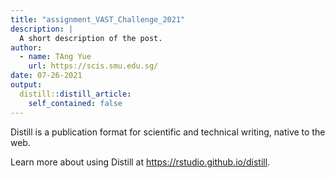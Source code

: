 ```yaml
---
title: "assignment_VAST_Challenge_2021"
description: |
  A short description of the post.
author:
  - name: TAng Yue
    url: https://scis.smu.edu.sg/
date: 07-26-2021
output:
  distill::distill_article:
    self_contained: false
---
```





Distill is a publication format for scientific and technical writing, native to the web.

Learn more about using Distill at <https://rstudio.github.io/distill>.


```{.r .distill-force-highlighting-css}
```

